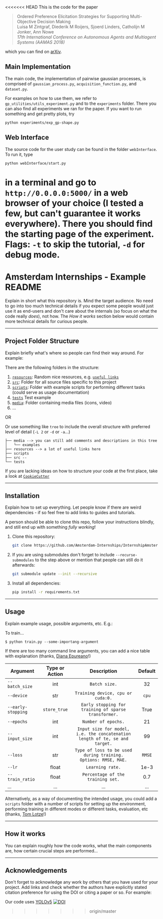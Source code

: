 <<<<<<< HEAD
This is the code for the paper

> Ordered Preference Elicitation Strategies for Supporting Multi-Objective Decision Making  
> Luisa M Zintgraf, Diederik M Roijers, Sjoerd Linders, Catholijn M Jonker, Ann Nowe  
> _17th International Conference on Autonomous Agents and Multiagent Systems (AAMAS 2018)_

which you can find on [arXiv](https://arxiv.org/abs/1802.07606).

## Main Implementation

The main code, the implementation of pairwise gaussian processes, 
is comprised of `gaussian_process.py`, `acquisition_function.py`, and `dataset.py`.  

For examples on how to use them, we refer to `gp_utilities/utils_experiment.py` and to the `experiments` folder.
There you can also find all experiments we ran for the paper.
If you want to run something and get pretty plots, try
```
python experiments/exp_gp-shape.py
```

## Web Interface

The source code for the user study can be found in the folder `webInterface`.
To run it, type
```
python webInterface/start.py
```
in a terminal and go to `http://0.0.0.0:5000/` in a web browser of your choice 
(I tested a few, but can't guarantee it works everywhere).
There you should find the starting page of the experiment. 
Flags: `-t` to skip the tutorial, `-d` for debug mode.
=======
# Amsterdam Internships - Example README

Explain in short what this repository is. Mind the target audience.
No need to go into too much technical details if you expect some people would just use it as end-users 
and don't care about the internals (so focus on what the code really *does*), not how.
The *_How it works_* section below would contain more technical details for curious people.

---


## Project Folder Structure

Explain briefly what's where so people can find their way around. For example:

There are the following folders in the structure:

1) [`resources`](./resources): Random nice resources, e.g. [`useful links`](./resources/README.md)
1) [`src`](./src): Folder for all source files specific to this project
1) [`scripts`](./scripts): Folder with example scripts for performing different tasks (could serve as usage documentation)
1) [`tests`](./tests) Test example
1) [`media`](./media): Folder containing media files (icons, video)
1) ...

OR

Or use something like `tree` to include the overall structure with preferred level of detail (`-L 2` or `-d` or `-a`...)
```buildoutcfg
├── media --> you can still add comments and descriptions in this tree
│   └── examples
├── resources --> a lot of useful links here
├── scripts
├── src --
└── tests
```



If you are lacking ideas on how to structure your code at the first place, take a look at [`CookieCutter`](https://drivendata.github.io/cookiecutter-data-science/)

---


## Installation

Explain how to set up everything. 
Let people know if there are weird dependencies - if so feel free to add links to guides and tutorials.

A person should be able to clone this repo, follow your instructions blindly, and still end up with something *fully working*!

1) Clone this repository:
    ```bash
    git clone https://github.com/Amsterdam-Internships/InternshipAmsterdamGeneral
    ```

1) If you are using submodules don't forget to include `--recurse-submodules` to the step above or mention that people can still do it afterwards:
   ```bash
   git submodule update --init --recursive
   ```

1) Install all dependencies:
    ```bash
    pip install -r requirements.txt
    ```
---


## Usage

Explain example usage, possible arguments, etc. E.g.:

To train... 


```
$ python train.py --some-importang-argument
```

If there are too many command line arguments, you can add a nice table with explanation (thanks, [Diana Epureano](https://www.linkedin.com/in/diana-epureanu-235104153/)!)

|Argument | Type or Action | Description | Default |
|---|:---:|:---:|:---:|
|`--batch_size`| int| `Batch size.`|  32|
|`--device`| str| `Training device, cpu or cuda:0.`| `cpu`|
|`--early-stopping`|  `store_true`| `Early stopping for training of sparse transformer.`| True|
|`--epochs`| int| `Number of epochs.`| 21|
|`--input_size`|  int| `Input size for model, i.e. the concatenation length of te, se and target.`| 99|
|`--loss`|  str|  `Type of loss to be used during training. Options: RMSE, MAE.`|`RMSE`|
|`--lr`|  float| `Learning rate.`| 1e-3|
|`--train_ratio`|  float| `Percentage of the training set.`| 0.7|
|...|...|...|...|


Alternatively, as a way of documenting the intended usage, you could add a `scripts` folder with a number of scripts for setting up the environment, performing training in different modes or different tasks, evaluation, etc (thanks, [Tom Lotze](https://www.linkedin.com/in/tom-lotze/)!)

---


## How it works

You can explain roughly how the code works, what the main components are, how certain crucial steps are performed...

---
## Acknowledgements


Don't forget to acknowledge any work by others that you have used for your project. Add links and check whether the authors have explicitly stated citation preference for using the DOI or citing a paper or so. 
For example:

Our code uses [YOLOv5](https://github.com/ultralytics/yolov5) [![DOI](https://zenodo.org/badge/264818686.svg)](https://zenodo.org/badge/latestdoi/264818686)

>>>>>>> origin/master
